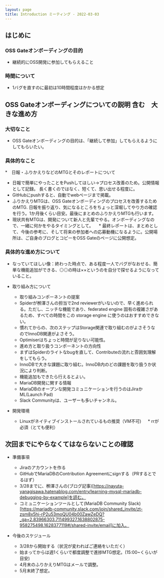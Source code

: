 ```yaml
---
layout: page
title: Introduction ミーティング - 2022-03-03
---
```


## はじめに

### OSS Gateオンボーディングの目的
* 継続的にOSS開発に参加してもらえること

### 時間について
* 1バグを直すのに最初は10時間程度はかかる想定

## OSS Gateオンボーディングについての説明 含む　大きな進め方
### 大切なこと
* OSS Gateオンボーディングの目的は、「継続して参加」してもらえるようにしてもらいたい。

### 具体的なこと
*　日報・ふりかえりなどのMTGとそのレポートについて
  * 日報で簡単にやったことをPushしてほしい→プロセス改善のため。公開情報として記録。 長く書くのではなく、短くて、思い出せる程度に。
  * GitHubにpushすると、自動でwebページまで掲載。
  * ふりかえりMTGは、OSS Gateオンボーディングのプロセスを改善するためのMTG. 日報を振り返り、気になるところをちょっと深堀してやり方の確認を行う。1か月後くらい目安。最後にまとめのふりかえりMTGも行います。
  * 現状共有MTGは、開発について新人と先輩でやる。オンボーディングなので、一緒に何かをやるタイミングとして。
　* 最終レポートは、まとめとして、今後の参考に、そして将来の参加者への応募動機になるように。公開場所は、ご自身のブログとコピーをOSS Gateのページに公開想定。  

### 具体的な進め方について
* なっていてほしい像：終わった時点で、ある程度一人でバグがなおせる、簡単な機能追加ができる、◎◎の時は××というのを自分で探せるようになっていること。

* 取り組み方について
  - 取り組みコンポーネントの提案
   * Spiderが栁澤さんの担当で2nd reviewerがいないので、早く進められる。ただし、ニッチな機能であり、federated engine 固有の複雑さがあるため、すべての時間をこの storage engine に使うのはおすすめできない。
   * 慣れてからの、次のステップはStorage関連で取り組むのがよさそうなのでInnoDB関連がよさそう。
   * Optimiserはちょっと時間が足りない可能性。
   
  -  進め方と取り扱うコンポーネントの方向性
   * まずはSpiderのライトなbugを直して、Contributeの流れと雰囲気理解をしてもらう。
   * InnoDBで大きな課題に取り組む。InnoDB内のどの課題を取り扱うか状況により判断。
   * 機能追加もできたら行えるとよい。

  -  MariaDB開発に関する情報
   * MariaDBのオープンな開発コミュニケーションを行うのはJiraかML(Launch Pad)
   * Slack Communityは、ユーザーも多いチャンネル。
  
* 開発環境
   * Linuxがネイティブインストールされているもの推奨（VM不可)
  　  * rrが必須（とても便利）
  　  
## 次回までにやらなくてはならないことの確認
* 準備事項
  * Jiraのアカウントを作る
  * GitHubでMariaDBのContribution Agreementにsignする（PRするとでるはず）  
  * 3/28までに、栁澤さんの(ブログ記事)[https://nayuta-yanagisawa.hatenablog.com/entry/learning-mysql-mariadb-debugging-by-example]を読む。
  * コミュニケーションツールとして(MariaDB Community Slack)[https://mariadb-community.slack.com/join/shared_invite/zt-zsm8x5hi-rP2u53moQU04b00ZawZeDQ?_ga=2.83966303.711499327.1638802875-958275498.1628377119#/shared-invite/email]に加入。 
  
* 今後のスケジュール
  * 3/28から開始する（状況が変わればご連絡をいただく）
  * 始まってからは週1くらいで都度調整で進捗MTG想定。(15:00~くらいが目安)
  * 4月末のふりかえりMTGはメールで調整。
  * 5月末終了想定。

